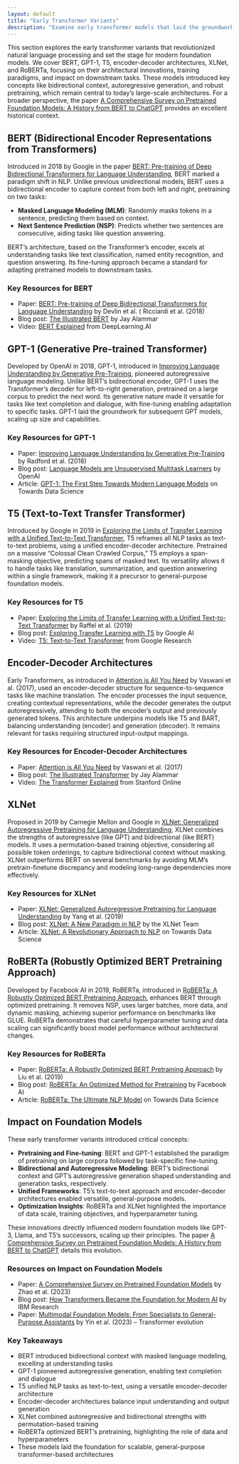 ```yaml
---
layout: default
title: "Early Transformer Variants"
description: "Examine early transformer models that laid the groundwork for large-scale architectures."
---
```


<link rel="stylesheet" href="{{ '/assets/css/section-academic.css' | relative_url }}">

<div class="key-concept">
  This section explores the early transformer variants that revolutionized natural language processing and set the stage for modern foundation models. We cover BERT, GPT-1, T5, encoder-decoder architectures, XLNet, and RoBERTa, focusing on their architectural innovations, training paradigms, and impact on downstream tasks. These models introduced key concepts like bidirectional context, autoregressive generation, and robust pretraining, which remain central to today’s large-scale architectures. For a broader perspective, the paper <a href="https://arxiv.org/abs/2302.09419">A Comprehensive Survey on Pretrained Foundation Models: A History from BERT to ChatGPT</a> provides an excellent historical context.
</div>

<h2 id="bert">BERT (Bidirectional Encoder Representations from Transformers)</h2>

Introduced in 2018 by Google in the paper <a href="https://arxiv.org/abs/1810.04805">BERT: Pre-training of Deep Bidirectional Transformers for Language Understanding</a>, BERT marked a paradigm shift in NLP. Unlike previous unidirectional models, BERT uses a bidirectional encoder to capture context from both left and right, pretraining on two tasks:

- **Masked Language Modeling (MLM)**: Randomly masks tokens in a sentence, predicting them based on context.
- **Next Sentence Prediction (NSP)**: Predicts whether two sentences are consecutive, aiding tasks like question answering.

BERT’s architecture, based on the Transformer’s encoder, excels at understanding tasks like text classification, named entity recognition, and question answering. Its fine-tuning approach became a standard for adapting pretrained models to downstream tasks.

<div class="resource-links">
  <h3>Key Resources for BERT</h3>
  <ul>
    <li>Paper: <a href="https://arxiv.org/abs/1810.04805">BERT: Pre-training of Deep Bidirectional Transformers for Language Understanding</a> by Devlin et al. ( Ricciardi et al. (2018)</li>
    <li>Blog post: <a href="https://jalammar.github.io/illustrated-bert/">The Illustrated BERT</a> by Jay Alammar</li>
    <li>Video: <a href="https://www.youtube.com/watch?v=x81N9Ac92xA">BERT Explained</a> from DeepLearning.AI</li>
  </ul>
</div>

<h2 id="gpt-1">GPT-1 (Generative Pre-trained Transformer)</h2>

Developed by OpenAI in 2018, GPT-1, introduced in <a href="https://s3-us-west-2.amazonaws.com/openai-assets/research-papers/language-unsupervised/language_understanding_paper.pdf">Improving Language Understanding by Generative Pre-Training</a>, pioneered autoregressive language modeling. Unlike BERT’s bidirectional encoder, GPT-1 uses the Transformer’s decoder for left-to-right generation, pretrained on a large corpus to predict the next word. Its generative nature made it versatile for tasks like text completion and dialogue, with fine-tuning enabling adaptation to specific tasks. GPT-1 laid the groundwork for subsequent GPT models, scaling up size and capabilities.

<div class="resource-links">
  <h3>Key Resources for GPT-1</h3>
  <ul>
    <li>Paper: <a href="https://s3-us-west-2.amazonaws.com/openai-assets/research-papers/language-unsupervised/language_understanding_paper.pdf">Improving Language Understanding by Generative Pre-Training</a> by Radford et al. (2018)</li>
    <li>Blog post: <a href="https://openai.com/blog/language-unsupervised/">Language Models are Unsupervised Multitask Learners</a> by OpenAI</li>
    <li>Article: <a href="https://towardsdatascience.com/gpt-1-the-first-step-towards-modern-language-models-9b9f0b3b3b3">GPT-1: The First Step Towards Modern Language Models</a> on Towards Data Science</li>
  </ul>
</div>

<h2 id="t5">T5 (Text-to-Text Transfer Transformer)</h2>

Introduced by Google in 2019 in <a href="https://arxiv.org/abs/1910.10683">Exploring the Limits of Transfer Learning with a Unified Text-to-Text Transformer</a>, T5 reframes all NLP tasks as text-to-text problems, using a unified encoder-decoder architecture. Pretrained on a massive “Colossal Clean Crawled Corpus,” T5 employs a span-masking objective, predicting spans of masked text. Its versatility allows it to handle tasks like translation, summarization, and question answering within a single framework, making it a precursor to general-purpose foundation models.

<div class="resource-links">
  <h3>Key Resources for T5</h3>
  <ul>
    <li>Paper: <a href="https://arxiv.org/abs/1910.10683">Exploring the Limits of Transfer Learning with a Unified Text-to-Text Transformer</a> by Raffel et al. (2019)</li>
    <li>Blog post: <a href="https://ai.googleblog.com/2020/02/exploring-transfer-learning-with-t5.html">Exploring Transfer Learning with T5</a> by Google AI</li>
    <li>Video: <a href="https://www.youtube.com/watch?v=2XJh7q8uY8E">T5: Text-to-Text Transformer</a> from Google Research</li>
  </ul>
</div>

<h2 id="encoder-decoder-architectures">Encoder-Decoder Architectures</h2>

Early Transformers, as introduced in <a href="https://arxiv.org/abs/1706.03762">Attention is All You Need</a> by Vaswani et al. (2017), used an encoder-decoder structure for sequence-to-sequence tasks like machine translation. The encoder processes the input sequence, creating contextual representations, while the decoder generates the output autoregressively, attending to both the encoder’s output and previously generated tokens. This architecture underpins models like T5 and BART, balancing understanding (encoder) and generation (decoder). It remains relevant for tasks requiring structured input-output mappings.

<div class="resource-links">
  <h3>Key Resources for Encoder-Decoder Architectures</h3>
  <ul>
    <li>Paper: <a href="https://arxiv.org/abs/1706.03762">Attention is All You Need</a> by Vaswani et al. (2017)</li>
    <li>Blog post: <a href="https://jalammar.github.io/illustrated-transformer/">The Illustrated Transformer</a> by Jay Alammar</li>
    <li>Video: <a href="https://www.youtube.com/watch?v=iDulhoQ2pro">The Transformer Explained</a> from Stanford Online</li>
  </ul>
</div>

<h2 id="xlnet">XLNet</h2>

Proposed in 2019 by Carnegie Mellon and Google in <a href="https://arxiv.org/abs/1906.08237">XLNet: Generalized Autoregressive Pretraining for Language Understanding</a>, XLNet combines the strengths of autoregressive (like GPT) and bidirectional (like BERT) models. It uses a permutation-based training objective, considering all possible token orderings, to capture bidirectional context without masking. XLNet outperforms BERT on several benchmarks by avoiding MLM’s pretrain-finetune discrepancy and modeling long-range dependencies more effectively.

<div class="resource-links">
  <h3>Key Resources for XLNet</h3>
  <ul>
    <li>Paper: <a href="https://arxiv.org/abs/1906.08237">XLNet: Generalized Autoregressive Pretraining for Language Understanding</a> by Yang et al. (2019)</li>
    <li>Blog post: <a href="https://medium.com/@xlnet_team/xlnet-a-new-paradigm-in-nlp-4b3b3b3b3b3b">XLNet: A New Paradigm in NLP</a> by the XLNet Team</li>
    <li>Article: <a href="https://towardsdatascience.com/xlnet-a-revolutionary-approach-to-nlp-9c9f9f9f9f9f">XLNet: A Revolutionary Approach to NLP</a> on Towards Data Science</li>
  </ul>
</div>

<h2 id="roberta">RoBERTa (Robustly Optimized BERT Pretraining Approach)</h2>

Developed by Facebook AI in 2019, RoBERTa, introduced in <a href="https://arxiv.org/abs/1907.11692">RoBERTa: A Robustly Optimized BERT Pretraining Approach</a>, enhances BERT through optimized pretraining. It removes NSP, uses larger batches, more data, and dynamic masking, achieving superior performance on benchmarks like GLUE. RoBERTa demonstrates that careful hyperparameter tuning and data scaling can significantly boost model performance without architectural changes.

<div class="resource-links">
  <h3>Key Resources for RoBERTa</h3>
  <ul>
    <li>Paper: <a href="https://arxiv.org/abs/1907.11692">RoBERTa: A Robustly Optimized BERT Pretraining Approach</a> by Liu et al. (2019)</li>
    <li>Blog post: <a href="https://ai.facebook.com/blog/roberta-an-optimized-method-for-pretraining-self-supervised-nlp-systems/">RoBERTa: An Optimized Method for Pretraining</a> by Facebook AI</li>
    <li>Article: <a href="https://towardsdatascience.com/roberta-the-ultimate-nlp-model-9b9b9b9b9b9b">RoBERTa: The Ultimate NLP Model</a> on Towards Data Science</li>
  </ul>
</div>

<h2 id="impact-on-foundation-models">Impact on Foundation Models</h2>

These early transformer variants introduced critical concepts:

- **Pretraining and Fine-tuning**: BERT and GPT-1 established the paradigm of pretraining on large corpora followed by task-specific fine-tuning.
- **Bidirectional and Autoregressive Modeling**: BERT’s bidirectional context and GPT’s autoregressive generation shaped understanding and generation tasks, respectively.
- **Unified Frameworks**: T5’s text-to-text approach and encoder-decoder architectures enabled versatile, general-purpose models.
- **Optimization Insights**: RoBERTa and XLNet highlighted the importance of data scale, training objectives, and hyperparameter tuning.

These innovations directly influenced modern foundation models like GPT-3, Llama, and T5’s successors, scaling up their principles. The paper <a href="https://arxiv.org/abs/2302.09419">A Comprehensive Survey on Pretrained Foundation Models: A History from BERT to ChatGPT</a> details this evolution.

<div class="resource-links">
  <h3>Resources on Impact on Foundation Models</h3>
  <ul>
    <li>Paper: <a href="https://arxiv.org/abs/2302.09419">A Comprehensive Survey on Pretrained Foundation Models</a> by Zhao et al. (2023)</li>
    <li>Blog post: <a href="https://www.ibm.com/blog/how-transformers-became-the-foundation-for-modern-ai/">How Transformers Became the Foundation for Modern AI</a> by IBM Research</li>
    <li>Paper: <a href="https://arxiv.org/abs/2309.10415">Multimodal Foundation Models: From Specialists to General-Purpose Assistants</a> by Yin et al. (2023) – Transformer evolution</li>
  </ul>
</div>

<div class="summary-section">
  <h3>Key Takeaways</h3>
  <ul>
    <li>BERT introduced bidirectional context with masked language modeling, excelling at understanding tasks</li>
    <li>GPT-1 pioneered autoregressive generation, enabling text completion and dialogue</li>
    <li>T5 unified NLP tasks as text-to-text, using a versatile encoder-decoder architecture</li>
    <li>Encoder-decoder architectures balance input understanding and output generation</li>
    <li>XLNet combined autoregressive and bidirectional strengths with permutation-based training</li>
    <li>RoBERTa optimized BERT’s pretraining, highlighting the role of data and hyperparameters</li>
    <li>These models laid the foundation for scalable, general-purpose transformer-based architectures</li>
  </ul>
</div>

<script>
  window.prevSection = "/content/handbooks/foundation-models/section3/";
  window.nextSection = "/content/handbooks/foundation-models/section5/";
</script>
<script src="{{ '/assets/js/section-academic.js' | relative_url }}"></script>
